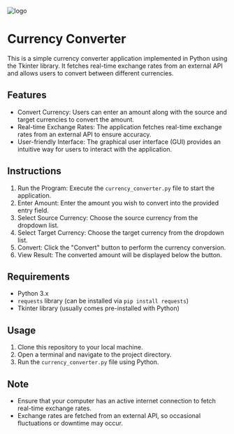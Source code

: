![logo](https://github.com/Muhammad-Maaiz/Currency-Convertor/assets/157501398/998b6591-6a58-49dd-9eb3-86ad33892cfb)

<h1>Currency Converter</h1>
<p>This is a simple currency converter application implemented in Python using the Tkinter library. It fetches real-time exchange rates from an external API and allows users to convert between different currencies.</p>

<h2>Features</h2>
<ul>
    <li>Convert Currency: Users can enter an amount along with the source and target currencies to convert the amount.</li>
    <li>Real-time Exchange Rates: The application fetches real-time exchange rates from an external API to ensure accuracy.</li>
    <li>User-friendly Interface: The graphical user interface (GUI) provides an intuitive way for users to interact with the application.</li>
</ul>

<h2>Instructions</h2>
<ol>
    <li>Run the Program: Execute the <code>currency_converter.py</code> file to start the application.</li>
    <li>Enter Amount: Enter the amount you wish to convert into the provided entry field.</li>
    <li>Select Source Currency: Choose the source currency from the dropdown list.</li>
    <li>Select Target Currency: Choose the target currency from the dropdown list.</li>
    <li>Convert: Click the "Convert" button to perform the currency conversion.</li>
    <li>View Result: The converted amount will be displayed below the button.</li>
</ol>

<h2>Requirements</h2>
<ul>
    <li>Python 3.x</li>
    <li><code>requests</code> library (can be installed via <code>pip install requests</code>)</li>
    <li>Tkinter library (usually comes pre-installed with Python)</li>
</ul>

<h2>Usage</h2>
<ol>
    <li>Clone this repository to your local machine.</li>
    <li>Open a terminal and navigate to the project directory.</li>
    <li>Run the <code>currency_converter.py</code> file using Python.</li>
</ol>

<h2>Note</h2>
<ul>
    <li>Ensure that your computer has an active internet connection to fetch real-time exchange rates.</li>
    <li>Exchange rates are fetched from an external API, so occasional fluctuations or downtime may occur.</li>
</ul>
